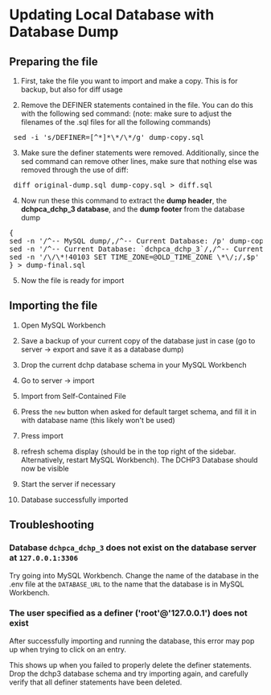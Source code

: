 # Updating Local Database with Database Dump

## Preparing the file

1. First, take the file you want to import and make a copy. This is for backup, but also for diff usage

2. Remove the DEFINER statements contained in the file. You can do this with the following sed command: (note: make sure to adjust the filenames of the .sql files for all the following commands)

<pre> sed -i 's/DEFINER=[^*]*\*/\*/g' dump-copy.sql </pre>

3. Make sure the definer statements were removed. Additionally, since the sed command can remove other lines, make sure that nothing else was removed through the use of diff:

<pre> diff original-dump.sql dump-copy.sql > diff.sql </pre>

4. Now run these this command to extract the **dump header**, the **dchpca_dchp_3 database**, and the **dump footer** from the database dump

<pre>
{
sed -n '/^-- MySQL dump/,/^-- Current Database: /p' dump-copy.sql
sed -n '/^-- Current Database: `dchpca_dchp_3`/,/^-- Current Database: `mysql`/p' dump-copy.sql
sed -n '/\/\*!40103 SET TIME_ZONE=@OLD_TIME_ZONE \*\/;/,$p' dump-copy.sql
} > dump-final.sql
</pre>

5. Now the file is ready for import

## Importing the file

1. Open MySQL Workbench

2. Save a backup of your current copy of the database just in case (go to server -> export and save it as a database dump)

3. Drop the current dchp database schema in your MySQL Workbench

4. Go to server -> import

5. Import from Self-Contained File

6. Press the `new` button when asked for default target schema, and fill it in with database name (this likely won't be used)

7. Press import

8. refresh schema display (should be in the top right of the sidebar. Alternatively, restart MySQL Workbench). The DCHP3 Database should now be visible

9. Start the server if necessary

10. Database successfully imported

## Troubleshooting

### Database `dchpca_dchp_3` does not exist on the database server at `127.0.0.1:3306`

Try going into MySQL Workbench. Change the name of the database in the .env file at the `DATABASE_URL` to the name that the database is in MySQL Workbench.

### The user specified as a definer ('root'@'127.0.0.1') does not exist

After successfully importing and running the database, this error may pop up when trying to click on an entry.

This shows up when you failed to properly delete the definer statements. Drop the dchp3 database schema and try importing again, and carefully verify that all definer statements have been deleted.
